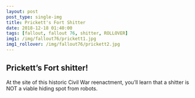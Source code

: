 ```yaml
---
layout: post
post_type: single-img
title: Prickett's Fort Shitter
date: 2018-12-18 01:40:00
tags: [fallout, fallout 76, shitter, ROLLOVER]
img1: /img/fallout76/prickett1.jpg
img1_rollover: /img/fallout76/prickett2.jpg
---
```

## Prickett’s Fort shitter!

At the site of this historic Civil War reenactment, you’ll learn that a shitter is NOT a viable hiding spot from robots.
